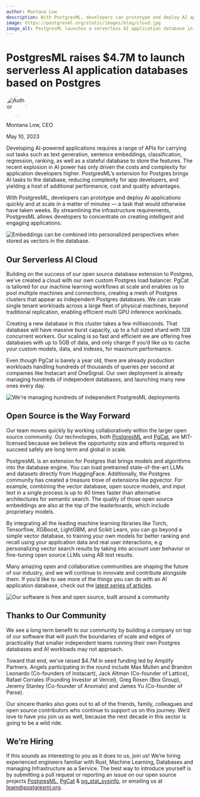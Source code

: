 ```yaml
---
author: Montana Low
description: With PostgresML, developers can prototype and deploy AI applications quickly and at scale in a matter of minutes — a task that would otherwise have taken weeks. By streamlining the infrastructure requirements, PostgresML allows developers to concentrate on creating intelligent and engaging applications.
image: https://postgresml.org/static/images/blog/cloud.jpg
image_alt: PostgresML launches a serverless AI application database in the cloud.
---
```


# PostgresML raises $4.7M to launch serverless AI application databases based on Postgres

<div class="d-flex align-items-center mb-4">
  <img width="54px" height="54px" src="/dashboard/static/images/team/montana.jpg" style="border-radius: 50%;" alt="Author" />
  <div class="ps-3 d-flex justify-content-center flex-column">
    <p class="m-0">Montana Low, CEO</p>
    <p class="m-0">May 10, 2023</p>
  </div>
</div>

Developing AI-powered applications requires a range of APIs for carrying out tasks such as text generation, sentence embeddings, classification, regression, ranking, as well as a stateful database to store the features. The recent explosion in AI power has only driven the costs and complexity for application developers higher. PostgresML’s extension for Postgres brings AI tasks to the database, reducing complexity for app developers, and yielding a host of additional performance, cost and quality advantages.

With PostgresML, developers can prototype and deploy AI applications quickly and at scale in a matter of minutes — a task that would otherwise have taken weeks. By streamlining the infrastructure requirements, PostgresML allows developers to concentrate on creating intelligent and engaging applications.

<img src="/dashboard/static/images/blog/cloud.webp" alt="Embeddings can be combined into personalized perspectives when stored as vectors in the database." />

## Our Serverless AI Cloud

Building on the success of our open source database extension to Postgres, we’ve created a cloud with our own custom Postgres load balancer. PgCat is tailored for our machine learning workflows at scale and enables us to pool multiple machines and connections, creating a mesh of Postgres clusters that appear as independent Postgres databases. We can scale single tenant workloads across a large fleet of physical machines, beyond traditional replication, enabling efficient multi GPU inference workloads.

Creating a new database in this cluster takes a few milliseconds. That database will have massive burst capacity, up to a full sized shard with 128 concurrent workers. Our scaling is so fast and efficient we are offering free databases with up to 5GB of data, and only charge if you’d like us to cache your custom models, data, and indexes, for maximum performance.

Even though PgCat is barely a year old, there are already production workloads handling hundreds of thousands of queries per second at companies like Instacart and OneSignal. Our own deployment is already managing hundreds of independent databases, and launching many new ones every day.

<img src="/dashboard/static/images/blog/elephants.webp" alt="We're managing hundreds of independent PostgresML deployments" />

## Open Source is the Way Forward

Our team moves quickly by working collaboratively within the larger open source community. Our technologies, both [PostgresML](https://github.com/postgresml/postgresml) and [PgCat](https://github.com/postgresml/pgcat), are MIT-licensed because we believe the opportunity size and efforts required to succeed safely are long term and global in scale.

PostgresML is an extension for Postgres that brings models and algorithms into the database engine. You can load pretrained state-of-the-art LLMs and datasets directly from HuggingFace. Additionally, the Postgres community has created a treasure trove of extensions like pgvector. For example, combining the vector database, open source models, and input text in a single process is up to 40 times faster than alternative architectures for semantic search. The quality of those open source embeddings are also at the top of the leaderboards, which include proprietary models.

By integrating all the leading machine learning libraries like Torch, Tensorflow, XGBoost, LightGBM, and Scikit Learn, you can go beyond a simple vector database, to training your own models for better ranking and recall using your application data and real user interactions, e.g personalizing vector search results by taking into account user behavior or fine-tuning open source LLMs using AB test results.

Many amazing open and collaborative communities are shaping the future of our industry, and we will continue to innovate and contribute alongside them. If you’d like to see more of the things you can do with an AI application database, check out the [latest series of articles](/blog/generating-llm-embeddings-with-open-source-models-in-postgresml).

<img src="/dashboard/static/images/blog/community.webp" alt="Our software is free and open source, built around a community" />

## Thanks to Our Community

We see a long term benefit to our community by building a company on top of our software that will push the boundaries of scale and edges of practicality that smaller independent teams running their own Postgres databases and AI workloads may not approach.

Toward that end, we’ve raised $4.7M in seed funding led by Amplify Partners. Angels participating in the round include Max Mullen and Brandon Leonardo (Co-founders of Instacart), Jack Altman (Co-founder of Lattice), Rafael Corrales (Founding Investor at Vercel), Greg Rosen (Box Group), Jeremy Stanley (Co-founder of Anomalo) and James Yu (Co-founder of Parse).

Our sincere thanks also goes out to all of the friends, family, colleagues and open source contributors who continue to support us on this journey. We’d love to have you join us as well, because the next decade in this sector is going to be a wild ride.

## We’re Hiring

If this sounds as interesting to you as it does to us, join us! We’re hiring experienced engineers familiar with Rust, Machine Learning, Databases and managing Infrastructure as a Service. The best way to introduce yourself is by submitting a pull request or reporting an issue on our open source projects [PostgresML](https://github.com/postgresml/postgresml), [PgCat](https://github.com/postgresml/pgcat) & [pg_stat_sysinfo](https://github.com/postgresml/pg_stat_sysinfo), or emailing us at team@postgresml.org.
